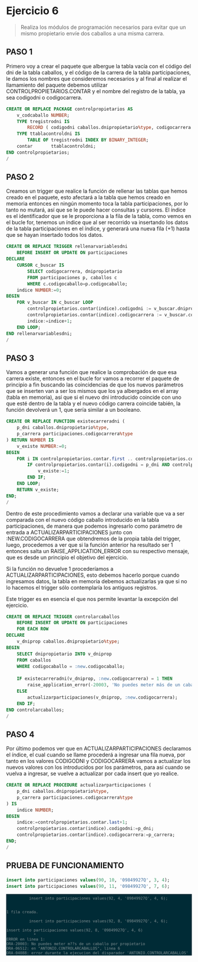 # Ejercicio 6

> Realiza los módulos de programación necesarios para evitar que un mismo propietario envíe dos caballos a una misma carrera.

## PASO 1

Primero voy a crear el paquete que albergue la tabla vacía con el código del dni de la tabla caballos, y el código de la carrera de la tabla participaciones, le damos los nombres que consideremos necesarios y al final al realizar el llamamiento del paquete debemos utilizar CONTROLPROPIETARIOS.CONTAR y el nombre del registro de la tabla, ya sea codigodni o codigocarrera.

```sql
CREATE OR REPLACE PACKAGE controlpropietarios AS
    v_codcaballo NUMBER;
    TYPE tregistrodni IS
        RECORD ( codigodni caballos.dnipropietario%type, codigocarrera participaciones.codigocarrera%type );
    TYPE ttablacontroldni IS
        TABLE OF tregistrodni INDEX BY BINARY_INTEGER;
    contar       ttablacontroldni;
END controlpropietarios;
/
```

## PASO 2

Creamos un trigger que realice la función de rellenar las tablas que hemos creado en el paquete, esto afectará a la tabla que hemos creado en memoria entonces en ningún momento toca la tabla participaciones, por lo tanto no mutará, así que se le puede hacer consultas y cursores. El índice es el identificador que se le proporciona a la fila de la tabla, como vemos en el bucle for, tenemos un índice que al ser recorrido va insertando los datos de la tabla participaciones en el índice, y generará una nueva fila (+1) hasta que se hayan insertado todos los datos.

```sql
CREATE OR REPLACE TRIGGER rellenarvariablesdni
    BEFORE INSERT OR UPDATE ON participaciones
DECLARE
    CURSOR c_buscar IS
        SELECT codigocarrera, dnipropietario
        FROM participaciones p, caballos c
        WHERE c.codigocaballo=p.codigocaballo;
    indice NUMBER:=0;
BEGIN
    FOR v_buscar IN c_buscar LOOP
        controlpropietarios.contar(indice).codigodni := v_buscar.dnipropietario;
        controlpropietarios.contar(indice).codigocarrera := v_buscar.codigocarrera;
        indice:=indice+1;
    END LOOP;
END rellenarvariablesdni;
/
```

## PASO 3

Vamos a generar una función que realice la comprobación de que esa carrera existe, entonces en el bucle for vamos a recorrer el paquete de principio a fin buscando las coincidencias de que los nuevos parámetros que se inserten van a ser los mismos que los ya albergados en el array (tabla en memoria), así que si el nuevo dni introducido coincide con uno que esté dentro de la tabla y el nuevo código carrera coincide tabién, la función devolverá un 1, que sería similar a un booleano.

```sql
CREATE OR REPLACE FUNCTION existecarreradni (
    p_dni caballos.dnipropietario%type,
    p_carrera participaciones.codigocarrera%type
) RETURN NUMBER IS
    v_existe NUMBER:=0;
BEGIN
    FOR i IN controlpropietarios.contar.first .. controlpropietarios.contar.last LOOP
        IF controlpropietarios.contar(i).codigodni = p_dni AND controlpropietarios.contar(i).codigocarrera = p_carrera THEN
            v_existe:=1;
        END IF;
    END LOOP;
    RETURN v_existe;
END;
/
```

Dentro de este procedimiento vamos a declarar una variable que va a ser comparada con el nuevo código caballo introducido en la tabla participaciones, de manera que podemos ingresarlo como parámetro de entrada a ACTUALIZARPARTICIPACIONES junto con :NEW.CODIGOCARRERA que obtendremos de la propia tabla del trigger, luego, procedemos a ver que si la función anterior ha resultado ser 1 entonces salta un RAISE_APPLICATION_ERROR con su respectivo mensaje, que es desde un principio el objetivo del ejercicio.

Si la función no devuelve 1 procederíamos a ACTUALIZARPARTICIPACIONES, esto debemos hacerlo porque cuando ingresamos datos, la tabla en memoria debemos actualizarlas ya que si no lo hacemos el trigger sólo contemplaría los antiguos registros.

Este trigger es en esencia el que nos permite levantar la excepción del ejercicio.

```sql
CREATE OR REPLACE TRIGGER controlarcaballos
    BEFORE INSERT OR UPDATE ON participaciones
    FOR EACH ROW
DECLARE
    v_dniprop caballos.dnipropietario%type;
BEGIN
    SELECT dnipropietario INTO v_dniprop
    FROM caballos
    WHERE codigocaballo = :new.codigocaballo;
    
    IF existecarreradni(v_dniprop, :new.codigocarrera) = 1 THEN
        raise_application_error(-20003, 'No puedes meter más de un caballo por propietario');
    ELSE
        actualizarparticipaciones(v_dniprop, :new.codigocarrera);
    END IF;
END controlarcaballos;
/
```

## PASO 4

Por último podemos ver que en ACTUALIZARPARTICIPACIONES declaramos el índice, el cual cuando se llame procederá a ingresar una fila nueva, por tanto en los valores CODIGODNI y CODIGOCARRERA vamos a actualizar los nuevos valores con los introducidos por los parámetros, para así cuando se vuelva a ingresar, se vuelve a actualizar por cada insert que yo realice.

```sql
CREATE OR REPLACE PROCEDURE actualizarparticipaciones (
    p_dni caballos.dnipropietario%type,
    p_carrera participaciones.codigocarrera%type
) IS
    indice NUMBER;
BEGIN
    indice:=controlpropietarios.contar.last+1;
    controlpropietarios.contar(indice).codigodni:=p_dni;
    controlpropietarios.contar(indice).codigocarrera:=p_carrera;
END;
/
```

## PRUEBA DE FUNCIONAMIENTO
```sql
insert into participaciones values(90, 10, '09849927Q', 3, 4);
insert into participaciones values(90, 11, '09849927Q', 7, 6);
```

![prueba1](/img/capturas-antonio/comprobar-mutante.png)

